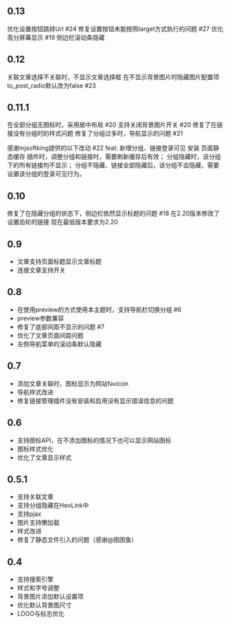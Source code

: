 ## 0.13
优化设置按钮跳转Url #24
修复设置按钮未能按照target方式执行的问题 #27
优化高分屏幕显示 #19
侧边栏滚动条隐藏

## 0.12
关联文章选择不关联时，不显示文章选择框
在不显示背景图片时隐藏图片配置项
to_post_radio默认改为false #23

## 0.11.1
在全部分组无图标时，采用居中布局 #20
支持关闭背景图片开关 #20
修复了在链接没有分组时的样式问题
修复了分组过多时，导航显示的问题 #21

感谢mjsoftking提供的以下改动 #22
feat: 新增分组、链接登录可见
安装 页面静态缓存 插件时，调整分组和链接时，需要刷新缓存后有效；
分组隐藏时，该分组下的所有链接均不显示；
分组不隐藏、链接全部隐藏后，该分组不会隐藏，需要设置该分组的登录可见行为。

## 0.10
修复了在隐藏分组的状态下，侧边栏依然显示标题的问题 #18
在2.20版本修改了设置齿轮的链接
现在最低版本要求为2.20

## 0.9
- 文章支持页面标题显示文章标题
- 连接文章支持开关

## 0.8
- 在使用preview的方式使用本主题时，支持导航栏切换分组 #6
- preview参数兼容
- 修复了底部间距不显示的问题 #7
- 优化了文章页面间距问题
- 左侧导航菜单的滚动条默认隐藏

## 0.7

- 添加文章关联时，图标显示为网站favicon
- 导航样式改进
- 修复链接管理插件没有安装和启用没有显示错误信息的问题

## 0.6

- 支持图标API，在不添加图标的情况下也可以显示网站图标
- 图标样式优化
- 优化了文章显示样式

## 0.5.1

- 支持关联文章
- 支持分组隐藏在HeoLink中
- 支持pjax
- 图片支持懒加载
- 样式改进
- 修复了静态文件引入的问题（感谢@困困鱼）

## 0.4

- 支持搜索引擎
- 样式和字号调整
- 背景图片添加默认设置项
- 优化默认背景图尺寸
- LOGO与标志优化